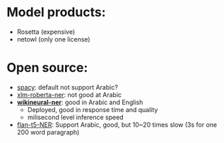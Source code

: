 # Model products:
- Rosetta (expensive)
- netowl (only one license)

# Open source:
- [spacy](https://spacy.io): default not support Arabic?
- [xlm-roberta-ner](https://huggingface.co/Davlan/xlm-roberta-base-ner-hrl): not good at Arabic
- [**wikineural-ner**]((https://huggingface.co/Babelscape/wikineural-multilingual-ner)): good in Arabic and English 
    - Deployed, good in response time and quality
    - milisecond level inference speed
- [flan-t5-NER](https://huggingface.co/tliu/flan-t5-base-conll03-ner): Support Arabic, good, but 10~20 times slow (3s for one 200 word paragraph)